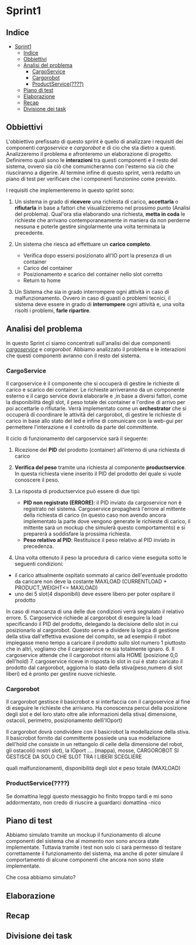 # Sprint1

## Indice

- [Sprint1](#sprint1)
  - [Indice](#indice)
  - [Obbiettivi](#obbiettivi)
  - [Analisi del problema](#analisi-del-problema)
    - [CargoService](#cargoservice)
    - [Cargorobot](#cargorobot)
    - [ProductService(????)](#productservice)
  - [Piano di test](#piano-di-test)
  - [Elaborazione](#elaborazione)
  - [Recap](#recap)
  - [Divisione dei task](#divisione-dei-task)

## Obbiettivi
L'obbiettivo prefissato di questo sprint è quello di analizzare i requisiti dei componenti *cargoservice* e *cargorobot* e di cio che sta dietro a questi. Analizzeremo il problema e afronteremo un elaborazione di progetto. Definiremo quali sono le **interazioni** tra questi componenti e il resto del sistema, ovvero sia ciò che comunicheranno con l'esterno sia ciò che riusciranno a digerire. Al termine infine di questo sprint, verrà redatto un piano di test per verificare che i componenti funzionino come previsto.


I requisiti che implementeremo in questo sprint sono:

1. Un sistema in grado di **ricevere** una richiesta di carico, **accettarla** o **rifiutarla** in base a fattori che visualizzeremo nel prossimo punto (Analisi del problema). Qual'ora stia elaborando una richiesta, **metta in coda** le richieste che arrivano contemporaneamente in maniera da non perderne nessuna e poterle gestire singolarmente una volta terminata la precedente.

2. Un sistema che riesca ad effettuare un **carico completo**.
    - Verifica dopo essersi posizionato all'IO port la presenza di un container
    - Carico del container
    - Posizionamento e scarico del container nello slot corretto
    - Return to home

3. Un Sistema che sia in grado interrompere ogni attività in caso di malfunzionamento. Ovvero in caso di guasti o problemi tecnici, il sistema deve essere in grado di **interrompere** ogni attività e, una volta risolti i problemi, **farle ripartire**.

## Analisi del problema
In questo Sprint ci siamo concentrati sull'analisi dei due componenti [*cargoservice*](#cargoservice) e *cargorobot*. Abbiamo analizzato il problema e le interazioni che questi componenti avranno con il resto del sistema.

### CargoService
Il cargoservice è il componente che si occuperà di gestire le richieste di carico e scarico dei container. Le richieste arriveranno da un componente esterno e il cargo service dovrà elaborarle e ,in base a diversi fattori, come la disponibilità degli slot, il peso totale dei container e l'ordine di arrivo per poi accettarle o rifiutarle. Verrà implementato come un **orchestrator** che si occuperà di coordinare le attività del cargorobot, di gestire le richieste di carico in base allo stato del led e infine di comunicare con la web-gui per permettere l'interazione e il controllo da parte del committente.


Il ciclo di funzionamento del cargoservice sarà il seguente:

1. Ricezione del **PID** del prodotto (container) all'interno di una richiesta di carico 
2. **Verifica del peso** tramite una richiesta al componente **productservice**. In questa richiesta viene inserito il PID del prodotto del quale si vuole conoscere il peso.
3. La risposta di productservice può essere di due tipi:
    - **PID non registrato (ERRORE)**: il PID inviato da cargoservice non è registrato nel sistema. Cargoservice propagherà l'errore al mittente della richiesta di carico (in questo caso non avendo ancora implementato la parte dove vengono generate le richieste di carico, il mittente sarà un mockup che simulerà questo comportamento) e si preparerà a soddisfare la prossima richiesta.
    - **Peso relativo al PID**: Restituisce il peso relativo al PID inviato in precedenza.
  
4. Una volta ottenuto il peso la procedura di carico viene eseguita sotto le seguenti condizioni:
- il carico attualmente ospitato sommato al carico dell'eventuale prodotto da caricare non deve la costante MAXLOAD (CURRENTLOAD + PRODUCT_WEIGHT<= MAXLOAD)
- uno dei 5 slot(4 disponibili) deve essere libero per poter ospitare il prodotto

In caso di mancanza di una delle due condizioni verrà segnalato il relativo errore.
5. Cargoservice richiede al cargorobot di eseguire la load specificando il PID del prodotto, delegando la decisione dello slot in cui posizionarlo al cargorobot.
Questo serve a dividere la logica di gestione della stiva dall'effettiva evasione del compito,
 se ad esempio il robot impiegasse meno tempo a caricare il prodotto sullo slot numero 1 piuttosto che in altri, 
 vogliamo che il cargoservice ne sia totalmente ignaro.
6. Il cargoservice attende che il cargorobot ritorni alla HOME (posizione 0,0 dell'hold)
7. cargoservice riceve in risposta lo slot in cui è stato caricato il prodotto dal cargorobot, aggiorna lo stato della stiva(peso,numero di slot liberi) ed è pronto per gestire nuove richieste.



### Cargorobot
Il cargorobot gestisce il basicrobot e si interfaccia con il cargoservice al fine di eseguire le richieste che arrivano. Ha conoscenza percui della posizione degli slot e del loro stato oltre alle informazioni della stiva( dimensione, ostacoli, perimetro, posizionamento dellì'IOport)

Il cargorobot dovrà condividere con il basicrobot la modellazione della stiva. Il basicrobot fornito dal committente possiede una sua modellazione dell'hold che consiste in un rettangolo di celle della dimensione del robot, gli ostacoli(i nostri slot), la IOport .... (mappa), mosse, 
CARGOROBOT SI GESTISCE DA SOLO CHE SLOT TRA I LIBERI SCEGLIERE

quali malfunzionamenti, disponibilità degli slot e peso totale (MAXLOAD)
### ProductService(????)

Se domattina leggi questo messaggio ho finito troppo tardi e mi sono addormentato, non credo di riuscire a guardarci domattina -nico

## Piano di test

Abbiamo simulato tramite un mockup il funzionamento di alcune componenti del sistema che al momento non sono ancora state implementate. Tuttavia tramite i test non solo ci sarà permesso di testare correttamente il funzionamento del sistema, ma anche di poter simulare il comportamento di alcune componenti che ancora non sono state implementate.

Che cosa abbiamo simulato?
## Elaborazione

## Recap

## Divisione dei task